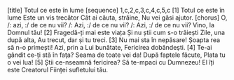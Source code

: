 [title] Totul ce este în lume
[sequence] 1,c,2,c,3,c,4,c,5,c
[1]
Totul ce este în lume
Este un vis trecător
Cât ai căuta, străine,
Nu vei găsi ajutor.
[chorus]
O, /: azi, :/ de ce nu vii?
/: Azi, :/ de ce nu vii?
/: Azi, :/ de ce nu vii?
Vino, la Domnul tău!
[2]
Fragedă-ți mai este viața
Și nu știi cum s-o trăiești
Zile, una după alta,
Au trecut, dar și tu treci.
[3]
Nu mai sta în nepăsare!
Șoapta rea să n-o primești!
Azi, prin a Lui bunătate,
Fericirea dobândești.
[4]
Te-ai gândit ce-ți stă în faţa?
Seama de toate vei da!
După faptele făcute,
Plata tu o vei lua!
[5]
Știi ce-nseamnă fericirea?
Să te-mpaci cu Dumnezeu!
El îți este Creatorul
Ființei sufletului tău.

